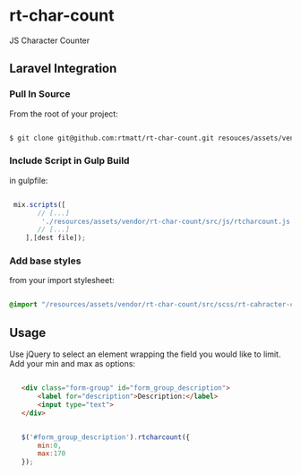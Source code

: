 # rt-char-count
JS Character Counter

## Laravel Integration	

### Pull In Source

From the root of your project:


``` bash 

$ git clone git@github.com:rtmatt/rt-char-count.git resouces/assets/vendor/rt-char-count

```



### Include Script in Gulp Build
in gulpfile:


``` javascript 

 mix.scripts([
       // [...] 
        './resources/assets/vendor/rt-char-count/src/js/rtcharcount.js',
       // [...] 
    ],[dest file]);

```


### Add base styles
 from your import stylesheet:
 
 ``` sass 
 
 @import "/resources/assets/vendor/rt-char-count/src/scss/rt-cahracter-count";
 
 ```
 

 ## Usage
 Use jQuery to select an element wrapping the field you would like to limit.  Add your min and max as options:
 
 
 ``` html 
 
	<div class="form-group" id="form_group_description">
		<label for="description">Description:</label>
		<input type="text">
	</div>
 
 ```
 
 
 ``` javascript 
 
	$('#form_group_description').rtcharcount({
		min:0,
		max:170
	});
 
 ```
 
 
 
 
